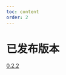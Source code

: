 ```yaml
---
toc: content
order: 2
---
```


# 已发布版本
[0.2.2](https://github.com/alibaba/havenask/wiki/havenask:0.2.2)